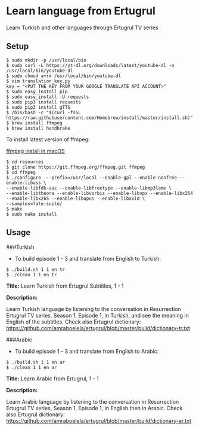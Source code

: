 # Learn language from Ertugrul

Learn Turkish and other languages through Ertugrul TV series

## Setup

```
$ sudo mkdir -p /usr/local/bin
$ sudo curl -L https://yt-dl.org/downloads/latest/youtube-dl -o /usr/local/bin/youtube-dl
$ sudo chmod a+rx /usr/local/bin/youtube-dl
$ vim translation_key.py
key = "<PUT THE KEY FROM YOUR GOOGLE TRANSLATE API ACCOUNT>"
$ sudo easy_install pip
$ sudo easy_install -U requests
$ sudo pip3 install requests
$ sudo pip3 install gTTS
$ /bin/bash -c "$(curl -fsSL https://raw.githubusercontent.com/Homebrew/install/master/install.sh)"
$ brew install ffmpeg
$ brew install handbrake
```

To install latest version of ffmpeg:

[ffmpeg install in macOS](https://trac.ffmpeg.org/wiki/CompilationGuide/macOS)

```
$ cd resources
$ git clone https://git.ffmpeg.org/ffmpeg.git ffmpeg
$ cd ffmpeg
$ ./configure  --prefix=/usr/local --enable-gpl --enable-nonfree --enable-libass \
--enable-libfdk-aac --enable-libfreetype --enable-libmp3lame \
--enable-libtheora --enable-libvorbis --enable-libvpx --enable-libx264 --enable-libx265 --enable-libopus --enable-libxvid \
--samples=fate-suite/
$ make
$ sudo make install

```

## Usage

###Turkish

- To build episode 1 - 3 and translate from English to Turkish:

```
$ ./build.sh 1 1 en tr
$ ./clean 1 1 en tr
```

**Title:** Learn Turkish from Ertugrul Subtitles, 1 - 1

**Description:**

Learn Turkish language by listening to the conversation in Resurrection Ertugrul TV series, Season 1, Episode 1, in Turkish, and see the meaning in English of the subtitles.
Check also Ertugrul dictionary: https://github.com/amraboelela/ertugrul/blob/master/build/dictionary-tr.txt

###Arabic

- To build episode 1 - 3 and translate from English to Arabic:

```
$ ./build.sh 1 1 en ar
$ ./clean 1 1 en ar
```

**Title:** Learn Arabic from Ertugrul, 1 - 1

**Description:**

Learn Arabic language by listening to the conversation in Resurrection Ertugrul TV series, Season 1, Episode 1, in English then in Arabic. 
Check also Ertugrul dictionary: https://github.com/amraboelela/ertugrul/blob/master/build/dictionary-ar.txt

